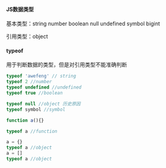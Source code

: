 #### JS数据类型

基本类型：string number boolean null undefined symbol bigint

引用类型：object

#### typeof

用于判断数据的类型，但是对引用类型不能准确判断

```javascript
typeof 'awefeng' // string
typeof 2 //number
typeof undefined //undefined
typeof true //boolean

typeof null //object 历史原因
typeof symbol //symbol

function a(){}

typeof a //function

a = {}
typeof a //object
a = []
typeof a //object
```



####

